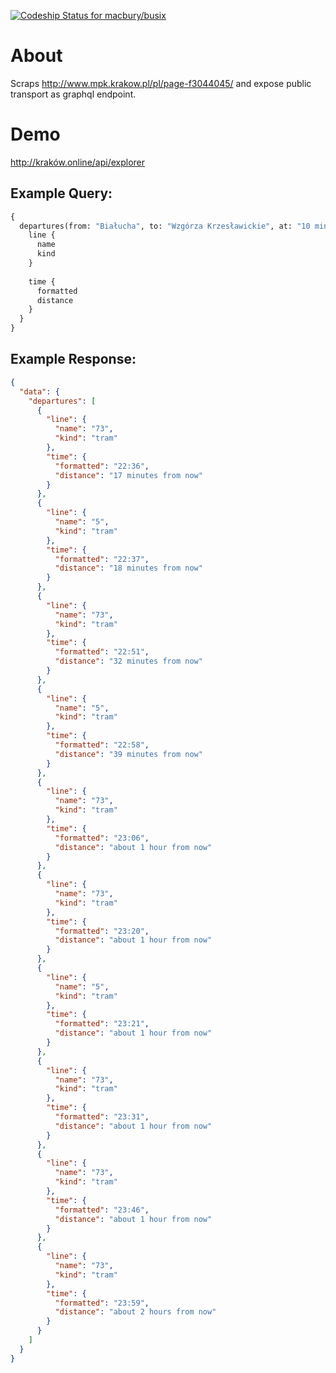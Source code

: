 [ ![Codeship Status for macbury/busix](https://app.codeship.com/projects/ca0af0d0-a30f-0136-e159-3a2d92578496/status?branch=master)](https://app.codeship.com/projects/307233)

# About

Scraps http://www.mpk.krakow.pl/pl/page-f3044045/ and expose public transport as graphql endpoint. 

# Demo

http://kraków.online/api/explorer

## Example Query:

```graphql
{
  departures(from: "Białucha", to: "Wzgórza Krzesławickie", at: "10 minutes from now"){
    line {
      name
      kind
    }
    
    time {
      formatted
      distance
    }
  }
}
```

## Example Response:

```json
{
  "data": {
    "departures": [
      {
        "line": {
          "name": "73",
          "kind": "tram"
        },
        "time": {
          "formatted": "22:36",
          "distance": "17 minutes from now"
        }
      },
      {
        "line": {
          "name": "5",
          "kind": "tram"
        },
        "time": {
          "formatted": "22:37",
          "distance": "18 minutes from now"
        }
      },
      {
        "line": {
          "name": "73",
          "kind": "tram"
        },
        "time": {
          "formatted": "22:51",
          "distance": "32 minutes from now"
        }
      },
      {
        "line": {
          "name": "5",
          "kind": "tram"
        },
        "time": {
          "formatted": "22:58",
          "distance": "39 minutes from now"
        }
      },
      {
        "line": {
          "name": "73",
          "kind": "tram"
        },
        "time": {
          "formatted": "23:06",
          "distance": "about 1 hour from now"
        }
      },
      {
        "line": {
          "name": "73",
          "kind": "tram"
        },
        "time": {
          "formatted": "23:20",
          "distance": "about 1 hour from now"
        }
      },
      {
        "line": {
          "name": "5",
          "kind": "tram"
        },
        "time": {
          "formatted": "23:21",
          "distance": "about 1 hour from now"
        }
      },
      {
        "line": {
          "name": "73",
          "kind": "tram"
        },
        "time": {
          "formatted": "23:31",
          "distance": "about 1 hour from now"
        }
      },
      {
        "line": {
          "name": "73",
          "kind": "tram"
        },
        "time": {
          "formatted": "23:46",
          "distance": "about 1 hour from now"
        }
      },
      {
        "line": {
          "name": "73",
          "kind": "tram"
        },
        "time": {
          "formatted": "23:59",
          "distance": "about 2 hours from now"
        }
      }
    ]
  }
}
```